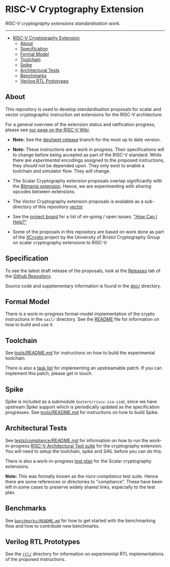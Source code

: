 
# RISC-V Cryptography Extension

*RISC-V cryptography extensions standardisation work.*

---

- [RISC-V Cryptography Extension](#risc-v-cryptography-extension)
  - [About](#about)
  - [Specification](#specification)
  - [Formal Model](#formal-model)
  - [Toolchain](#toolchain)
  - [Spike](#spike)
  - [Architectural Tests](#architectural-tests)
  - [Benchmarks](#benchmarks)
  - [Verilog RTL Prototypes](#verilog-rtl-prototypes)

## About

This repository is used to develop standardisation proposals for
scalar and vector cryptographic instruction set extensions for the RISC-V
architecture.

For a general overview of the extension status and ratification progress,
please see [our page on the RISC-V Wiki](https://wiki.riscv.org/x/MVcF).

- **Note:** See the
   [dev/next-release](https://github.com/riscv/riscv-crypto/tree/dev/next-release)
   branch for the most up to date version.

- **Note:** These instructions are a work in progress. Their specifications
  will to change before being accepted as part of the RISC-V standard.  While
  there are *experimental* encodings assigned to the proposed instructions,
  they *should not* be depended upon.  They only exist to enable a toolchain
  and simulator flow.  They *will* change.

- The Scalar Cryptography extension proposals overlap significantly
  with the [Bitmanip extension](https://github.com/riscv/riscv-bitmanip).
  Hence, we are experimenting with *sharing* opcodes between extensions.
  
- The Vector Cryptography extension proposals is available as a sub-directory
  of this repository [vector](https://github.com/riscv/riscv-crypto/tree/master/doc/vector)

- See the [project board](https://github.com/riscv/riscv-crypto/projects/1)
  for a list of on-going  / open issues.
  ["How Can I Help?"](https://github.com/riscv/riscv-crypto/issues?q=is%3Aissue+is%3Aopen+label%3A%22help+wanted%22)

- Some of the proposals in this repository are based on work done as part of
  the [XCrypto](https://github.com/scarv/xcrypto) project by the University
  of Bristol Cryptography Group on scalar cryptography extensions
  to RISC-V.

## Specification

To see the latest draft release of the proposals, look at the
[Releases](https://github.com/riscv/riscv-crypto/releases) tab of
the [Github Repository](https://github.com/riscv/riscv-crypto).

Source code and supplementary information is found in the
[doc/](doc/README.md) directory.

## Formal Model

There is a work-in-progress formal-model implementation of the crypto
instructions in the `sail/` directory.
See the [README](sail/README.md) file for information on how to build
and use it.

## Toolchain

See [tools/README.md](tools/README.md) for instructions on how to
build the experimental toolchain.

There is also a [task list](tools/gcc-patch-tasks.adoc) for
implementing an upstreamable patch.
If you can implement this patch, please get in touch.

## Spike

Spike is included as a submodule (`extern/riscv-isa-sim`), since
we have upstream Spike support which is periodically updated as the
specification progresses.
See [tools/README.md](tools/README.md) for instructions on how to
build Spike.

## Architectural Tests 

See [tests/compliance/README.md](tests/compliance/README.md) for
information on how to run the work-in-progress
[RISC-V Architectural Test suite](https://github.com/riscv/riscv-arch-test)
for the cryptography extension.
You will need to setup the toolchain, spike and SAIL before you can do
this.

There is also a work-in-progress 
[test plan](tests/compliance/test-plan-scalar.adoc)
for the Scalar cryptography extensions.

**Note:** This was formally known as the _riscv-compliance_ test suite.
Hence there are some references or directories to "compliance".
These have been left in some cases to preserve widely shared links,
especially to the test plan.

## Benchmarks

See [`benchmarks/README.md`](benchmarks/README.md) for how to
get started with the benchmarking flow and how to contribute new
benchmarks.

## Verilog RTL Prototypes

See the [`rtl/`](rtl/) directory for information on experimental
RTL implementations of the proposed instructions.


